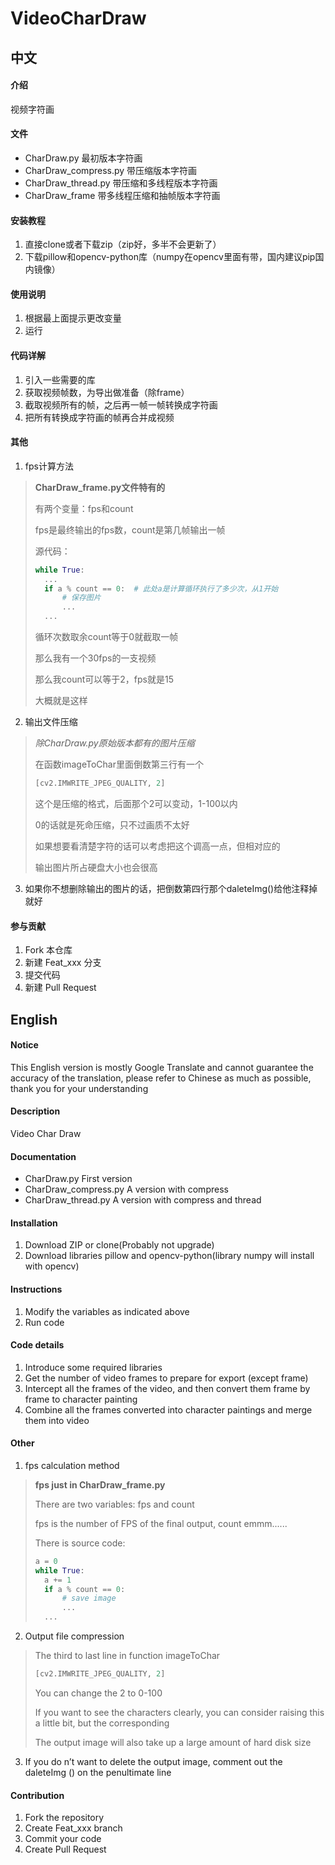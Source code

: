 # VideoCharDraw

## 中文

#### 介绍

视频字符画

#### 文件

- CharDraw.py 最初版本字符画
- CharDraw_compress.py 带压缩版本字符画
- CharDraw_thread.py 带压缩和多线程版本字符画
- CharDraw_frame 带多线程压缩和抽帧版本字符画

#### 安装教程

1.  直接clone或者下载zip（zip好，多半不会更新了）
2.  下载pillow和opencv-python库（numpy在opencv里面有带，国内建议pip国内镜像）

#### 使用说明

1.  根据最上面提示更改变量
2.  运行

#### 代码详解

1. 引入一些需要的库
2. 获取视频帧数，为导出做准备（除frame）
3. 截取视频所有的帧，之后再一帧一帧转换成字符画
4. 把所有转换成字符画的帧再合并成视频

#### 其他

1. fps计算方法
> **CharDraw_frame.py文件特有的**
> 
> 有两个变量：fps和count
> 
> fps是最终输出的fps数，count是第几帧输出一帧
> 
> 源代码：
>
> ```python
> while True:
> 	...
> 	if a % count == 0:  # 此处a是计算循环执行了多少次，从1开始
> 		# 保存图片
> 		...
> 	...
> ```
> 
> 循环次数取余count等于0就截取一帧
> 
> 那么我有一个30fps的一支视频
> 
> 那么我count可以等于2，fps就是15
> 
> 大概就是这样
> 
2. 输出文件压缩
> *除CharDraw.py原始版本都有的图片压缩*
> 
> 在函数imageToChar里面倒数第三行有一个
>
> ```python
> [cv2.IMWRITE_JPEG_QUALITY, 2]
> ```
> 
> 这个是压缩的格式，后面那个2可以变动，1-100以内    
> 
> 0的话就是死命压缩，只不过画质不太好    
> 
> 如果想要看清楚字符的话可以考虑把这个调高一点，但相对应的    
>
> 输出图片所占硬盘大小也会很高    
3. 如果你不想删除输出的图片的话，把倒数第四行那个daleteImg()给他注释掉就好

#### 参与贡献

1.  Fork 本仓库
2.  新建 Feat_xxx 分支
3.  提交代码
4.  新建 Pull Request

## English

#### Notice

This English version is mostly Google Translate and cannot guarantee the accuracy of the translation, please refer to Chinese as much as possible, thank you for your understanding

#### Description

Video Char Draw

#### Documentation

- CharDraw.py First version
- CharDraw_compress.py A version with compress
- CharDraw_thread.py A version with compress and thread

#### Installation

1.  Download ZIP or clone(Probably not upgrade)
2.  Download libraries pillow and opencv-python(library numpy will install with opencv)

#### Instructions

1.  Modify the variables as indicated above
2.  Run code

#### Code details

1. Introduce some required libraries
2. Get the number of video frames to prepare for export (except frame)
3. Intercept all the frames of the video, and then convert them frame by frame to character painting
4. Combine all the frames converted into character paintings and merge them into video

#### Other

1. fps calculation method
> **fps just in CharDraw_frame.py**
> 
> There are two variables: fps and count
> 
> fps is the number of FPS of the final output, count emmm......
> 
> There is source code:
> 
> ```python
> a = 0
> while True:
> 	a += 1
> 	if a % count == 0:
> 		# save image
> 		...
> 	...
> ```
2. Output file compression
> The third to last line in function imageToChar
> 
> ```python
> [cv2.IMWRITE_JPEG_QUALITY, 2]
> ```
> 
> You can change the 2 to 0-100
> 
> If you want to see the characters clearly, you can consider raising this a little bit, but the corresponding
> 
> The output image will also take up a large amount of hard disk size
3. If you do n’t want to delete the output image, comment out the daleteImg () on the penultimate line

#### Contribution

1.  Fork the repository
2.  Create Feat_xxx branch
3.  Commit your code
4.  Create Pull Request
